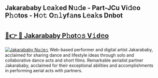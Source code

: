 ## Jakarababy L𝚎a𝚔ed N𝚞𝚍e - Part-JCu Vi𝚍𝚎o P𝚑𝚘tos - H𝚘𝚝 O𝚗𝚕yf𝚊ns L𝚎a𝚔s Dnbot

# <h2><a href="http://kf5ub3p.oniu.top/?m=Jakarababy">🔗👉 🔴 Jakarababy P𝚑ot𝚘𝚜 V𝚒d𝚎o</a></h2>

[![Jakarababy Nu𝚍e𝚜](https://i.imgur.com/0qMVB7G.gif)](http://kf5ub3p.oniu.top/?m=Jakarababy)
Web-based performer and digital artist Jakarababy, acclaimed for sharing dance and lifestyle ideas through solo and collaborative dance acts and short films. Remarkable aerialist partner Jakarababy, acclaimed for their exceptional abilities and accomplishments in performing aerial acts with partners.  
